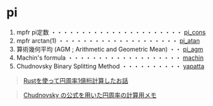 # pi

1. mpfr pi定数 ・・・・・・・・・・・・・・・・・・・・・・ [pi_cons](pi_cons)
2. mpfr arctan(1)  ・・・・・・・・・・・・・・・・・・・・ [pi_atan](pi_atan)
3. 算術幾何平均 (AGM ; Arithmetic and Geometric Mean) ・・ [pi_agm](pi_agm)
4. Machin's formula  ・・・・・・・・・・・・・・・・・・・ [machin](machin)
5. Chudnovsky Binary Splitting Method ・・・・・・・・・・ [yapatta](yapatta)

> [Rustを使って円周率1億桁計算したお話](https://zenn.dev/uu/articles/48e2d4098b6aca)

> [Chudnovsky の公式を用いた円周率の計算用メモ](https://qiita.com/peria/items/c02ef9fc18fb0362fb89)
